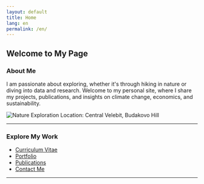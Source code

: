 ```yaml
---
layout: default
title: Home
lang: en
permalink: /en/
---
```


## Welcome to My Page

### About Me
I am passionate about exploring, whether it's through hiking in nature or diving into data and research. Welcome to my personal site, where I share my projects, publications, and insights on climate change, economics, and sustainability.

![Nature Exploration](/assets/IMG_0847.JPG)
Location: Central Velebit, Budakovo Hill

---

### **Explore My Work**
- [Curriculum Vitae](/cv/)
- [Portfolio](/portfolio/)
- [Publications](/publications-by-theme/)
- [Contact Me](mailto:leonardasrdelic@windowslive.com)

---

